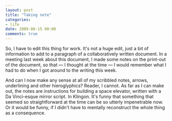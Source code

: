 ```yaml
---
layout: post
title: "Taking note"
categories:
- life
date: 2009-06-15 00:00
comments: true
---
```


<p>So, I have to edit this thing for work. It's not a huge edit, just a bit of information to add to a paragraph of a collaboratively written document. In a meeting last week about this document, I made some notes on the print-out of the document, so that &mdash; I thought at the time &mdash; I would remember what I had to do when I got around to the writing this week.</p>

<p>And can I now make any sense at all of my scribbled notes, arrows, underlining and other hieroglyphics? Reader, I cannot. As far as I can make out, the notes are instructions for building a space elevator, written with a Da Vinci-esque mirror script. In Klingon. It's funny that something that seemed so straightforward at the time can be so utterly impenetrable now. Or it would be funny, if I didn't have to mentally reconstruct the whole thing as a consequence.</p>



